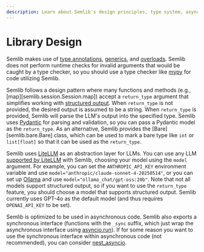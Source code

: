 ```yaml
---
description: Learn about Semlib's design principles, type system, async patterns, and structured output handling for LLM-powered data processing.
---
```


# Library Design

Semlib makes use of [type annotations](https://typing.python.org/en/latest/spec/index.html), [generics](https://typing.python.org/en/latest/spec/generics.html), and [overloads](https://typing.python.org/en/latest/spec/overload.html). Semlib does not perform runtime checks for invalid arguments that would be caught by a type checker, so you should use a type checker like [mypy](https://mypy-lang.org/) for code utilizing Semlib.

Semlib follows a design pattern where many functions and methods (e.g., [map][semlib.session.Session.map]) accept a `return_type` argument that simplifies working with [structured output](https://platform.openai.com/docs/guides/structured-outputs). When `return_type` is not provided, the desired output is assumed to be a string. When `return_type` is provided, Semlib will parse the LLM's output into the specified type. Semlib uses [Pydantic](https://pydantic.dev/) for parsing and validation, so you can pass a Pydantic model as the `return_type`. As an alternative, Semlib provides the [Bare][semlib.bare.Bare] class, which can be used to mark a bare type like `int` or `list[float]` so that it can be used as the `return_type`.

Semlib uses [LiteLLM](https://github.com/BerriAI/litellm) as an abstraction layer for LLMs. You can use any LLM [supported by LiteLLM](https://docs.litellm.ai/docs/providers) with Semlib, choosing your model using the `model` argument. For example, you can set the `ANTHROPIC_API_KEY` environment variable and use `model="anthropic/claude-sonnet-4-20250514"`, or you can set up [Ollama](https://ollama.com/) and use `model="ollama_chat/gpt-oss:20b"`. Note that not all models support structured output, so if you want to use the `return_type` feature, you should choose a model that supports structured output. Semlib currently uses GPT-4o as the default model (and thus requires `OPENAI_API_KEY` to be set).

Semlib is optimized to be used in asynchronous code. Semlib also exports a synchronous interface (functions with the `_sync` suffix, which just wrap the asynchronous interface using [asyncio.run](https://docs.python.org/3/library/asyncio-runner.html#asyncio.run)). If for some reason you want to use the synchronous interface within asynchronous code (not recommended), you can consider [nest_asyncio](https://github.com/erdewit/nest_asyncio).
